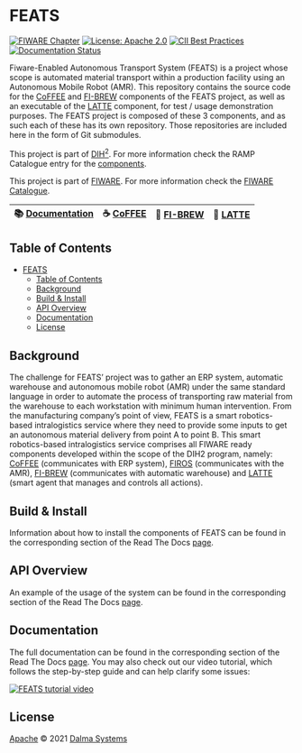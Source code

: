 # FEATS

[![FIWARE Chapter](https://nexus.lab.fiware.org/repository/raw/public/badges/chapters/robotics.svg)](https://github.com/FIWARE/catalogue)
[![License: Apache 2.0](https://img.shields.io/badge/License-Apache%202.0-green)](https://opensource.org/licenses/MIT)
[![CII Best Practices](https://bestpractices.coreinfrastructure.org/projects/4842/badge)](https://bestpractices.coreinfrastructure.org/projects/4842)
[![Documentation Status](https://readthedocs.org/projects/feats-dih2/badge/?version=latest)](https://feats-dih2.readthedocs.io/en/latest/?badge=latest)

Fiware-Enabled Autonomous Transport System (FEATS) is a project whose scope is automated material transport within a production facility using an Autonomous Mobile Robot (AMR).
This repository contains the source code for the [CoFFEE](https://github.com/Dalma-Systems/coffee/) and [FI-BREW](https://github.com/Dalma-Systems/fi-brew/) components of the FEATS project, as well as an executable of the [LATTE](https://github.com/Dalma-Systems/latte/) component, for test / usage demonstration purposes.
The FEATS project is composed of these 3 components, and as such each of these has its own repository. Those repositories are included here in the form of Git submodules.

This project is part of [DIH<sup>2</sup>](http://www.dih-squared.eu/). For more information check the RAMP Catalogue entry for the
[components](https://github.com/ramp-eu).

This project is part of [FIWARE](https://www.fiware.org/). For more information check the [FIWARE Catalogue](https://github.com/Fiware/catalogue/).


 :books: [Documentation](https://feats-dih2.readthedocs.io/en/latest/) | :coffee: [CoFFEE](https://github.com/Dalma-Systems/coffee/) | :cup_with_straw: [FI-BREW](https://github.com/Dalma-Systems/fi-brew/) | :milk_glass: [LATTE](https://github.com/Dalma-Systems/latte/)
 --- | --- | --- | ---

## Table of Contents
- [FEATS](#feats)
  - [Table of Contents](#table-of-contents)
  - [Background](#background)
  - [Build & Install](#build--install)
  - [API Overview](#api-overview)
  - [Documentation](#documentation)
  - [License](#license)

## Background

The challenge for FEATS’ project was to gather an ERP system, automatic warehouse and autonomous mobile robot (AMR) under the same standard language in order to automate the process of transporting raw material from the warehouse to each workstation with minimum human intervention. 
From the manufacturing company’s point of view, FEATS is a smart robotics-based intralogistics service where they need to provide some inputs to get an autonomous material delivery from point A to point B.
This smart robotics-based intralogistics service comprises all FIWARE ready components developed within the scope of the DIH2 program, namely: [CoFFEE](https://github.com/Dalma-Systems/coffee/) (communicates with ERP system), [FIROS](https://github.com/iml130/firos) (communicates with the AMR), [FI-BREW](https://github.com/Dalma-Systems/fi-brew/) (communicates with automatic warehouse) and [LATTE](https://github.com/Dalma-Systems/latte/) (smart agent that manages and controls all actions).

## Build & Install
Information about how to install the components of FEATS can be found in the corresponding section of the Read The Docs [page](https://feats-dih2.readthedocs.io/en/latest/).

## API Overview
An example of the usage of the system can be found in the corresponding section of the Read The Docs [page](https://feats-dih2.readthedocs.io/en/latest/).

## Documentation
The full documentation can be found in the corresponding section of the Read The Docs [page](https://feats-dih2.readthedocs.io/en/latest/). You may also check out our video tutorial, which follows the step-by-step guide and can help clarify some issues:

[![FEATS tutorial video](http://img.youtube.com/vi/DiTcbAgMMZY/0.jpg)](https://youtu.be/DiTcbAgMMZY)

## License

[Apache](LICENSE) © 2021 [Dalma Systems](https://www.dalmarobotics.com)
